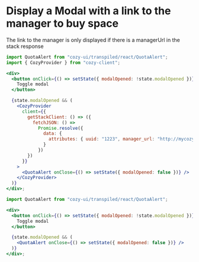 # Display a Modal with a link to the manager to buy space

The link to the manager is only displayed if there is a managerUrl
in the stack response

```jsx noeditor
import QuotaAlert from "cozy-ui/transpiled/react/QuotaAlert";
import { CozyProvider } from "cozy-client";

<div>
  <button onClick={() => setState({ modalOpened: !state.modalOpened })}>
    Toggle modal
  </button>

  {state.modalOpened && (
    <CozyProvider
      client={{
        getStackClient: () => ({
          fetchJSON: () =>
            Promise.resolve({
              data: {
                attributes: { uuid: "1223", manager_url: "http://mycozy.cloud" }
              }
            })
        })
      }}
    >
      <QuotaAlert onClose={() => setState({ modalOpened: false })} />
    </CozyProvider>
  )}
</div>;
```

```jsx static
import QuotaAlert from "cozy-ui/transpiled/react/QuotaAlert";

<div>
  <button onClick={() => setState({ modalOpened: !state.modalOpened })}>
    Toggle modal
  </button>

  {state.modalOpened && (
    <QuotaAlert onClose={() => setState({ modalOpened: false })} />
  )}
</div>;
```

